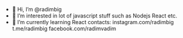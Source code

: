 - 👋 Hi, I’m @radimbig
- 👀 I’m interested in lot of javascript stuff such as Nodejs React etc.
- 🌱 I’m currently learning React
contacts:
instagram.com/radimbig
t.me/radimbig
facebook.com/radimvadim

<!---
radimbig/radimbig is a ✨ special ✨ repository because its `README.md` (this file) appears on your GitHub profile.
You can click the Preview link to take a look at your changes.
--->
